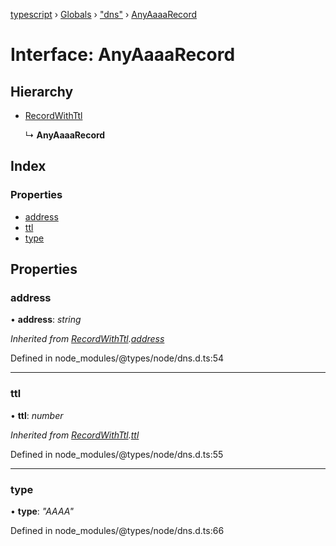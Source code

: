 [typescript](../README.md) › [Globals](../globals.md) › ["dns"](../modules/_dns_.md) › [AnyAaaaRecord](_dns_.anyaaaarecord.md)

# Interface: AnyAaaaRecord

## Hierarchy

* [RecordWithTtl](_dns_.recordwithttl.md)

  ↳ **AnyAaaaRecord**

## Index

### Properties

* [address](_dns_.anyaaaarecord.md#address)
* [ttl](_dns_.anyaaaarecord.md#ttl)
* [type](_dns_.anyaaaarecord.md#type)

## Properties

###  address

• **address**: *string*

*Inherited from [RecordWithTtl](_dns_.recordwithttl.md).[address](_dns_.recordwithttl.md#address)*

Defined in node_modules/@types/node/dns.d.ts:54

___

###  ttl

• **ttl**: *number*

*Inherited from [RecordWithTtl](_dns_.recordwithttl.md).[ttl](_dns_.recordwithttl.md#ttl)*

Defined in node_modules/@types/node/dns.d.ts:55

___

###  type

• **type**: *"AAAA"*

Defined in node_modules/@types/node/dns.d.ts:66
